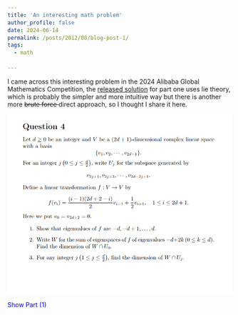 ```yaml
---
title: 'An interesting math problem'
author_profile: false
date: 2024-06-14
permalink: /posts/2012/08/blog-post-1/
tags:
  - math

---
```


I came across this interesting problem in the 2024 Alibaba Global Mathematics Competition, the [released solution](https://cdn2.damo.alibaba.com/1718178029560_Ali_E_A_2024.pdf?Expires=2033538029&OSSAccessKeyId=LTAI5tKiCo6sUeEmwW8XCLne&Signature=Mb8bjl6ywBuDUYzySonUCxsN324%3D) for part one uses lie theory, which is probably the simpler and more intuitive way but there is another more <strike>brute force </strike> direct approach, so I thought I share it here.


![](/images/Screenshot%202024-06-14%20204705.png) 


<html lang="en">
<head>
    <meta charset="UTF-8">
    <meta name="viewport" content="width=device-width, initial-scale=1.0">
    <title>Question 4</title>
    <style>
        .reveal-section {
            margin-top: 10px;
            cursor: pointer;
            color: blue;
        }
        .hidden-content {
            display: none;
            margin-top: 10px;
        }
    </style>
    <script>
        function toggleVisibility(event) {
            const content = event.currentTarget.nextElementSibling;
            content.style.display = content.style.display === 'none' ? 'block' : 'none';
        }
    </script>
</head>
<body>


<div class="reveal-section" onclick="toggleVisibility(event)">Show Part (1)</div>
<div class="hidden-content">
    <img src="https://JerryZhenTing.github.io/images/part1.png" alt="Question 4 Screenshot">
    <img src="https://JerryZhenTing.github.io/images/part2.png" alt="Question 4 Screenshot2">
</div>



</body>
</html>
